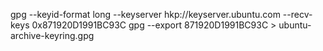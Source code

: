  gpg --keyid-format long --keyserver hkp://keyserver.ubuntu.com --recv-keys 0x871920D1991BC93C
gpg --export 871920D1991BC93C > ubuntu-archive-keyring.gpg 

